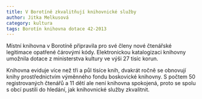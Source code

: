 ```yaml
---
title: V Borotíně zkvalitňují knihovnické služby
author: Jitka Melkusová
category: kultura
tags: Borotín knihovna dotace 42-2013
---
```


Místní knihovna v Borotíně připravila pro své členy nové čtenářské legitimace opatřené čárovými kódy. Elektronickou katalogizaci knihovny umožnila dotace z ministerstva kultury ve výši 27 tisíc korun.

Knihovna eviduje více než tři a půl tisíce knih, dvakrát ročně se obnovují knihy prostřednictvím výměnného fondu boskovické knihovny. S počtem 50 registrovaných čtenářů a 11 dětí ale není knihovna spokojená, proto se spolu s obcí pustili do hledání, jak knihovnické služby zkvalitnit.